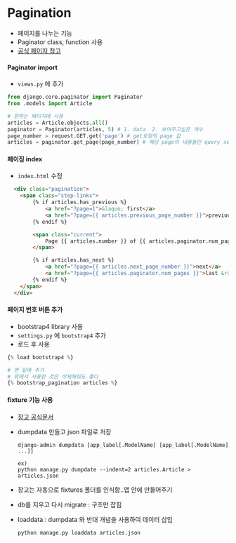 # Pagination

- 페이지를 나누는 기능
- Paginator class, function 사용
- [공식 페이지 참고](https://docs.djangoproject.com/en/3.0/topics/pagination/)



#### Paginator import

- `views.py` 에 추가

``` python
from django.core.paginator import Paginator
from .models import Article

# 원하는 페이지에 사용
articles = Article.objects.all()
paginator = Paginator(articles, 5) # 1. data  2. 보여주고싶은 개수
page_number = request.GET.get('page') # get요청의 page 값
articles = paginator.get_page(page_number) # 해당 page의 내용들만 query set 으로 저장해서 보여줌
```



#### 페이징 index 

- `index.html` 수정

```html
  <div class="pagination">
    <span class="step-links">
        {% if articles.has_previous %}
            <a href="?page=1">&laquo; first</a>
            <a href="?page={{ articles.previous_page_number }}">previous</a>
        {% endif %}

        <span class="current">
            Page {{ articles.number }} of {{ articles.paginator.num_pages }}.
        </span>

        {% if articles.has_next %}
            <a href="?page={{ articles.next_page_number }}">next</a>
            <a href="?page={{ articles.paginator.num_pages }}">last &raquo;</a>
        {% endif %}
    </span>
  </div>
```





#### 페이지 번호 버튼 추가

- bootstrap4 library 사용
- `settings.py` 에 `bootstrap4` 추가
- 로드 후 사용

```python
{% load bootstrap4 %}

# 맨 밑에 추가
# 위에서 사용한 것은 삭제해줘도 좋다
{% bootstrap_pagination articles %}
```





#### fixture 기능 사용

- [장고 공식문서](https://docs.djangoproject.com/en/3.0/ref/django-admin/)

- dumpdata 만들고 json 파일로 저장

  ```
  django-admin dumpdata [app_label[.ModelName] [app_label[.ModelName] ...]]
  
  ex)
  python manage.py dumpdate --indent=2 articles.Article > articles.json
  ```

- 장고는 자동으로 fixtures 폴더를 인식함..앱 안에 만들어주기

- db를 지우고 다시 migrate : 구조만 잡힘

- loaddata : dumpdata 와 반대 개념을 사용하여 데이터 삽입

  ```
  python manage.py loaddata articles.json
  ```

  

